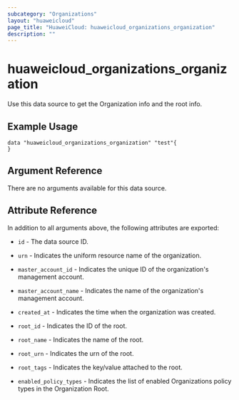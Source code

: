 ```yaml
---
subcategory: "Organizations"
layout: "huaweicloud"
page_title: "HuaweiCloud: huaweicloud_organizations_organization"
description: ""
---
```


# huaweicloud_organizations_organization

Use this data source to get the Organization info and the root info.

## Example Usage

```hcl
data "huaweicloud_organizations_organization" "test"{
}
```

## Argument Reference

There are no arguments available for this data source.

## Attribute Reference

In addition to all arguments above, the following attributes are exported:

* `id` - The data source ID.

* `urn` - Indicates the uniform resource name of the organization.

* `master_account_id` - Indicates the unique ID of the organization's management account.

* `master_account_name` - Indicates the name of the organization's management account.

* `created_at` - Indicates the time when the organization was created.

* `root_id` - Indicates the ID of the root.

* `root_name` - Indicates the name of the root.

* `root_urn` - Indicates the urn of the root.

* `root_tags` - Indicates the key/value attached to the root.

* `enabled_policy_types` - Indicates the list of enabled Organizations policy types in the Organization Root.
